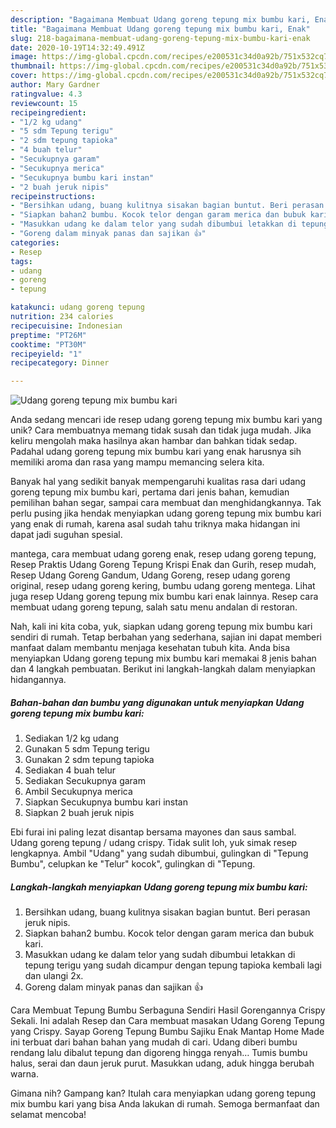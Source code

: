 ```yaml
---
description: "Bagaimana Membuat Udang goreng tepung mix bumbu kari, Enak"
title: "Bagaimana Membuat Udang goreng tepung mix bumbu kari, Enak"
slug: 218-bagaimana-membuat-udang-goreng-tepung-mix-bumbu-kari-enak
date: 2020-10-19T14:32:49.491Z
image: https://img-global.cpcdn.com/recipes/e200531c34d0a92b/751x532cq70/udang-goreng-tepung-mix-bumbu-kari-foto-resep-utama.jpg
thumbnail: https://img-global.cpcdn.com/recipes/e200531c34d0a92b/751x532cq70/udang-goreng-tepung-mix-bumbu-kari-foto-resep-utama.jpg
cover: https://img-global.cpcdn.com/recipes/e200531c34d0a92b/751x532cq70/udang-goreng-tepung-mix-bumbu-kari-foto-resep-utama.jpg
author: Mary Gardner
ratingvalue: 4.3
reviewcount: 15
recipeingredient:
- "1/2 kg udang"
- "5 sdm Tepung terigu"
- "2 sdm tepung tapioka"
- "4 buah telur"
- "Secukupnya garam"
- "Secukupnya merica"
- "Secukupnya bumbu kari instan"
- "2 buah jeruk nipis"
recipeinstructions:
- "Bersihkan udang, buang kulitnya sisakan bagian buntut. Beri perasan jeruk nipis."
- "Siapkan bahan2 bumbu. Kocok telor dengan garam merica dan bubuk kari."
- "Masukkan udang ke dalam telor yang sudah dibumbui letakkan di tepung terigu yang sudah dicampur dengan tepung tapioka kembali lagi dan ulangi 2x."
- "Goreng dalam minyak panas dan sajikan 👍"
categories:
- Resep
tags:
- udang
- goreng
- tepung

katakunci: udang goreng tepung 
nutrition: 234 calories
recipecuisine: Indonesian
preptime: "PT26M"
cooktime: "PT30M"
recipeyield: "1"
recipecategory: Dinner

---
```



![Udang goreng tepung mix bumbu kari](https://img-global.cpcdn.com/recipes/e200531c34d0a92b/751x532cq70/udang-goreng-tepung-mix-bumbu-kari-foto-resep-utama.jpg)

Anda sedang mencari ide resep udang goreng tepung mix bumbu kari yang unik? Cara membuatnya memang tidak susah dan tidak juga mudah. Jika keliru mengolah maka hasilnya akan hambar dan bahkan tidak sedap. Padahal udang goreng tepung mix bumbu kari yang enak harusnya sih memiliki aroma dan rasa yang mampu memancing selera kita.

Banyak hal yang sedikit banyak mempengaruhi kualitas rasa dari udang goreng tepung mix bumbu kari, pertama dari jenis bahan, kemudian pemilihan bahan segar, sampai cara membuat dan menghidangkannya. Tak perlu pusing jika hendak menyiapkan udang goreng tepung mix bumbu kari yang enak di rumah, karena asal sudah tahu triknya maka hidangan ini dapat jadi suguhan spesial.

mantega, cara membuat udang goreng enak, resep udang goreng tepung, Resep Praktis Udang Goreng Tepung Krispi Enak dan Gurih, resep mudah, Resep Udang Goreng Gandum, Udang Goreng, resep udang goreng original, resep udang goreng kering, bumbu udang goreng mentega. Lihat juga resep Udang goreng tepung mix bumbu kari enak lainnya. Resep cara membuat udang goreng tepung, salah satu menu andalan di restoran.


Nah, kali ini kita coba, yuk, siapkan udang goreng tepung mix bumbu kari sendiri di rumah. Tetap berbahan yang sederhana, sajian ini dapat memberi manfaat dalam membantu menjaga kesehatan tubuh kita. Anda bisa menyiapkan Udang goreng tepung mix bumbu kari memakai 8 jenis bahan dan 4 langkah pembuatan. Berikut ini langkah-langkah dalam menyiapkan hidangannya.

<!--inarticleads1-->

##### Bahan-bahan dan bumbu yang digunakan untuk menyiapkan Udang goreng tepung mix bumbu kari:

1. Sediakan 1/2 kg udang
1. Gunakan 5 sdm Tepung terigu
1. Gunakan 2 sdm tepung tapioka
1. Sediakan 4 buah telur
1. Sediakan Secukupnya garam
1. Ambil Secukupnya merica
1. Siapkan Secukupnya bumbu kari instan
1. Siapkan 2 buah jeruk nipis


Ebi furai ini paling lezat disantap bersama mayones dan saus sambal. Udang goreng tepung / udang crispy. Tidak sulit loh, yuk simak resep lengkapnya. Ambil &#34;Udang&#34; yang sudah dibumbui, gulingkan di &#34;Tepung Bumbu&#34;, celupkan ke &#34;Telur&#34; kocok&#34;, gulingkan di &#34;Tepung. 

<!--inarticleads2-->

##### Langkah-langkah menyiapkan Udang goreng tepung mix bumbu kari:

1. Bersihkan udang, buang kulitnya sisakan bagian buntut. Beri perasan jeruk nipis.
1. Siapkan bahan2 bumbu. Kocok telor dengan garam merica dan bubuk kari.
1. Masukkan udang ke dalam telor yang sudah dibumbui letakkan di tepung terigu yang sudah dicampur dengan tepung tapioka kembali lagi dan ulangi 2x.
1. Goreng dalam minyak panas dan sajikan 👍


Cara Membuat Tepung Bumbu Serbaguna Sendiri Hasil Gorengannya Crispy Sekali. Ini adalah Resep dan Cara membuat masakan Udang Goreng Tepung yang Crispy. Sayap Goreng Tepung Bumbu Sajiku Enak Mantap Home Made ini terbuat dari bahan bahan yang mudah di cari. Udang diberi bumbu rendang lalu dibalut tepung dan digoreng hingga renyah… Tumis bumbu halus, serai dan daun jeruk purut. Masukkan udang, aduk hingga berubah warna. 

Gimana nih? Gampang kan? Itulah cara menyiapkan udang goreng tepung mix bumbu kari yang bisa Anda lakukan di rumah. Semoga bermanfaat dan selamat mencoba!

